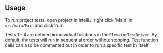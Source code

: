 ## Usage

To run project tests, open project in IntelliJ, right click 'Main' in `src/main/Main` and click 'run'.

Tests 1 - 4 are defined in individual functions in the `ElevatorTestDriver`.  By default, the tests will run in sequential order without stopping.  Test function calls can also be commented out in order to run a specific test by itself.    

